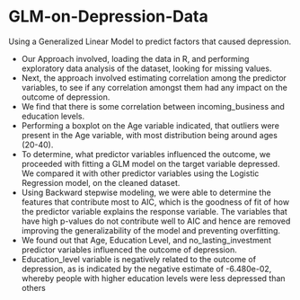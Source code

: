# GLM-on-Depression-Data
Using a Generalized Linear Model to predict factors that caused depression.

- Our Approach involved, loading the data in R, and performing exploratory data analysis of the dataset, looking for missing values.
- Next, the approach involved estimating correlation among the predictor variables, to see if any correlation amongst them had any impact on the outcome of depression.
- We find that there is some correlation between incoming_business and education levels.
- Performing a boxplot on the Age variable indicated, that outliers were present in the Age variable, with most distribution being around ages (20-40).
- To determine, what predictor variables influenced the outcome, we proceeded with fitting a GLM model on the target variable depressed. We compared it with other predictor variables
  using the Logistic Regression model, on the cleaned dataset.
- Using Backward stepwise modeling, we were able to determine the features that contribute most to AIC, which is the goodness of fit of how the predictor variable explains the response variable. The variables that have high p-values do not contribute well to AIC and hence are removed improving the generalizability of the model and preventing overfitting.
- We found out that Age, Education Level, and no_lasting_investment predictor variables influenced the outcome of depression.
- Education_level variable is negatively related to the outcome of depression, as is indicated by the negative estimate of -6.480e-02, whereby people with higher education levels were less depressed than others



